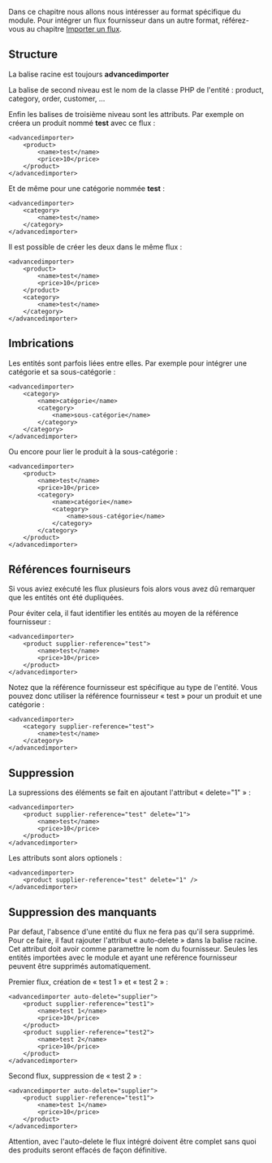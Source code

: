 Dans ce chapitre nous allons nous intéresser au format spécifique du module. Pour intégrer un flux fournisseur dans un autre format, référez-vous au chapitre [Importer un flux](!fr/Importer_un_flux).

## Structure

La balise racine est toujours **advancedimporter**

La balise de second niveau est le nom de la classe PHP de l'entité : product, category, order, customer, …

Enfin les balises de troisième niveau sont les attributs. Par exemple on créera un produit nommé **test** avec ce flux :

```
<advancedimporter>
    <product>
        <name>test</name>
        <price>10</price>
    </product>
</advancedimporter>
```

Et de même pour une catégorie nommée **test** :

```
<advancedimporter>
    <category>
        <name>test</name>
    </category>
</advancedimporter>
```

Il est possible de créer les deux dans le même flux :

```
<advancedimporter>
    <product>
        <name>test</name>
        <price>10</price>
    </product>
    <category>
        <name>test</name>
    </category>
</advancedimporter>
```

## Imbrications

Les entités sont parfois liées entre elles. Par exemple pour intégrer une catégorie et sa sous-catégorie :

```
<advancedimporter>
    <category>
        <name>catégorie</name>
        <category>
            <name>sous-catégorie</name>
        </category>
    </category>
</advancedimporter>
```

Ou encore pour lier le produit à la sous-catégorie :


```
<advancedimporter>
    <product>
        <name>test</name>
        <price>10</price>
        <category>
            <name>catégorie</name>
            <category>
                <name>sous-catégorie</name>
            </category>
        </category>
    </product>
</advancedimporter>
```

## Références fourniseurs

Si vous aviez exécuté les flux plusieurs fois alors vous avez dû remarquer que les entités ont été dupliquées.

Pour éviter cela, il faut identifier les entités au moyen de la référence fournisseur :

```
<advancedimporter>
    <product supplier-reference="test">
        <name>test</name>
        <price>10</price>
    </product>
</advancedimporter>
```

Notez que la référence fournisseur est spécifique au type de l'entité. Vous pouvez donc utiliser la référence fournisseur « test » pour un produit et une catégorie :


```
<advancedimporter>
    <category supplier-reference="test">
        <name>test</name>
    </category>
</advancedimporter>
```

## Suppression

La supressions des éléments se fait en ajoutant l'attribut « delete="1" » :

```
<advancedimporter>
    <product supplier-reference="test" delete="1">
        <name>test</name>
        <price>10</price>
    </product>
</advancedimporter>
```

Les attributs sont alors optionels :

```
<advancedimporter>
    <product supplier-reference="test" delete="1" />
</advancedimporter>
```

## Suppression des manquants

Par defaut, l'absence d'une entité du flux ne fera pas qu'il sera supprimé. Pour ce faire, il faut rajouter l'attribut « auto-delete » dans la balise racine. Cet attribut doit avoir comme paramettre le nom du fournisseur. Seules les entités importées avec le module et ayant une reférence fournisseur peuvent être supprimés automatiquement.

Premier flux, création de « test 1 » et  « test 2 » :
```
<advancedimporter auto-delete="supplier">
    <product supplier-reference="test1">
        <name>test 1</name>
        <price>10</price>
    </product>
    <product supplier-reference="test2">
        <name>test 2</name>
        <price>10</price>
    </product>
</advancedimporter>
```

Second flux, suppression de « test 2 » :
```
<advancedimporter auto-delete="supplier">
    <product supplier-reference="test1">
        <name>test 1</name>
        <price>10</price>
    </product>
</advancedimporter>
```
Attention, avec l'auto-delete le flux intégré doivent être complet sans quoi des produits seront effacés de façon définitive.
